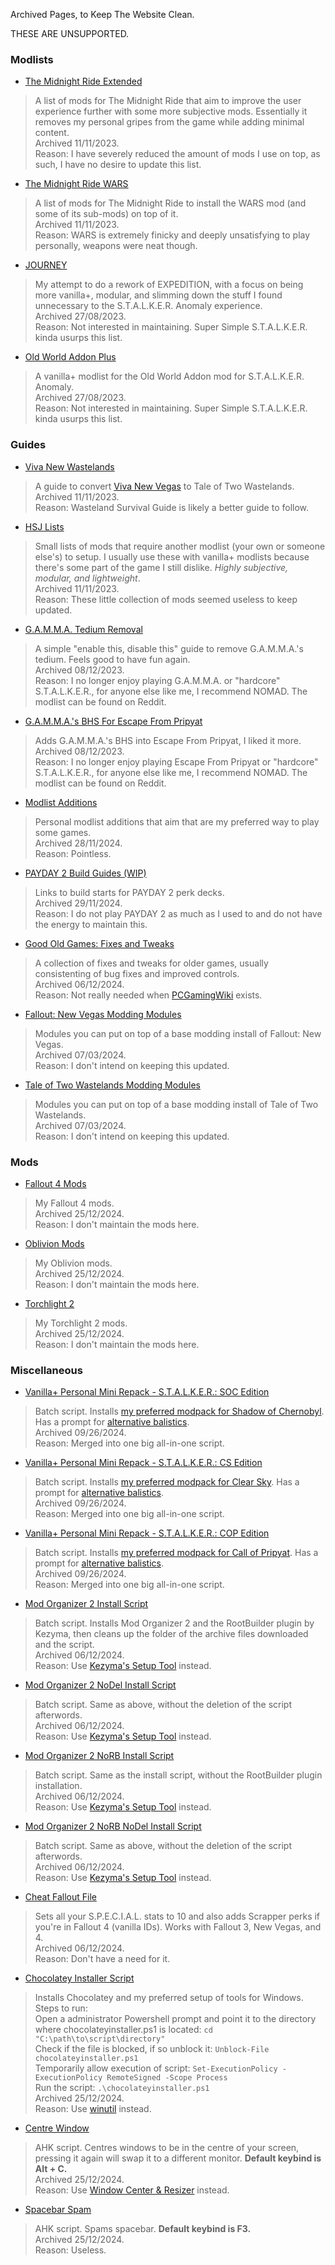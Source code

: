 
Archived Pages, to Keep The Website Clean.

THESE ARE UNSUPPORTED.

### Modlists
- [The Midnight Ride Extended](./tmr-extended)
> A list of mods for The Midnight Ride that aim to improve the user experience further with some more subjective mods. Essentially it removes my personal gripes from the game while adding minimal content.  
Archived 11/11/2023.  
Reason: I have severely reduced the amount of mods I use on top, as such, I have no desire to update this list.
- [The Midnight Ride WARS](./tmr-wars)
> A list of mods for The Midnight Ride to install the WARS mod (and some of its sub-mods) on top of it.  
Archived 11/11/2023.  
Reason: WARS is extremely finicky and deeply unsatisfying to play personally, weapons were neat though.
- [JOURNEY](./journey)
> My attempt to do a rework of EXPEDITION, with a focus on being more vanilla+, modular, and slimming down the stuff I found unnecessary to the S.T.A.L.K.E.R. Anomaly experience.  
Archived 27/08/2023.  
Reason: Not interested in maintaining. Super Simple S.T.A.L.K.E.R. kinda usurps this list.
- [Old World Addon Plus](./old-world-addon-plus)
> A vanilla+ modlist for the Old World Addon mod for S.T.A.L.K.E.R. Anomaly.  
Archived 27/08/2023.  
Reason: Not interested in maintaining. Super Simple S.T.A.L.K.E.R. kinda usurps this list.

### Guides
- [Viva New Wastelands](./vnv-to-ttw)
> A guide to convert [Viva New Vegas](https://vivanewvegas.moddinglinked.com) to Tale of Two Wastelands.  
Archived 11/11/2023.  
Reason: Wasteland Survival Guide is likely a better guide to follow.
- [HSJ Lists](./hsj)
> Small lists of mods that require another modlist (your own or someone else's) to setup. I usually use these with vanilla+ modlists because there's some part of the game I still dislike. *Highly subjective, modular, and lightweight*.  
Archived 11/11/2023.  
Reason: These little collection of mods seemed useless to keep updated.
- [G.A.M.M.A. Tedium Removal](./gamma-tedium-removal)
> A simple "enable this, disable this" guide to remove G.A.M.M.A.'s tedium. Feels good to have fun again.  
Archived 08/12/2023.  
Reason: I no longer enjoy playing G.A.M.M.A. or "hardcore" S.T.A.L.K.E.R., for anyone else like me, I recommend NOMAD. The modlist can be found on Reddit.
- [G.A.M.M.A.'s BHS For Escape From Pripyat](./gamma-bhs-for-efp)
> Adds G.A.M.M.A.'s BHS into Escape From Pripyat, I liked it more.  
Archived 08/12/2023.  
Reason: I no longer enjoy playing Escape From Pripyat or "hardcore" S.T.A.L.K.E.R., for anyone else like me, I recommend NOMAD. The modlist can be found on Reddit.
- [Modlist Additions](./modlist-additions)
> Personal modlist additions that aim that are my preferred way to play some games.  
Archived 28/11/2024.  
Reason: Pointless.
- [PAYDAY 2 Build Guides (WIP)](./pd2-build-starts)
> Links to build starts for PAYDAY 2 perk decks.  
Archived 29/11/2024.  
Reason: I do not play PAYDAY 2 as much as I used to and do not have the energy to maintain this.
- [Good Old Games: Fixes and Tweaks](./gog-fnt)
> A collection of fixes and tweaks for older games, usually consistenting of bug fixes and improved controls.  
Archived 06/12/2024.  
Reason: Not really needed when [PCGamingWiki](https://pcgamingwiki.com) exists.
- [Fallout: New Vegas Modding Modules](./fnv-modules)
> Modules you can put on top of a base modding install of Fallout: New Vegas.  
Archived 07/03/2024.  
Reason: I don't intend on keeping this updated.
- [Tale of Two Wastelands Modding Modules](./ttw-modules)
> Modules you can put on top of a base modding install of Tale of Two Wastelands.  
Archived 07/03/2024.  
Reason: I don't intend on keeping this updated.

### Mods
- [Fallout 4 Mods](./fallout-4)
> My Fallout 4 mods.  
Archived 25/12/2024.  
Reason: I don't maintain the mods here.
- [Oblivion Mods](./oblivion)
> My Oblivion mods.  
Archived 25/12/2024.  
Reason: I don't maintain the mods here.
- [Torchlight 2](./torchlight-2)
> My Torchlight 2 mods.  
Archived 25/12/2024.  
Reason: I don't maintain the mods here.

### Miscellaneous
- [Vanilla+ Personal Mini Repack - S.T.A.L.K.E.R.: SOC Edition](./scripts/socminirepack.bat)
> Batch script. Installs [my preferred modpack for Shadow of Chernobyl](https://github.com/forbiddenspiral/soc_vanilla-plus_mini_repack). Has a prompt for [alternative balistics](https://github.com/forbiddenspiral/soc_vanilla-plus_alt-ballistics).  
Archived 09/26/2024.  
Reason: Merged into one big all-in-one script.
- [Vanilla+ Personal Mini Repack - S.T.A.L.K.E.R.: CS Edition](./scripts/csminirepack.bat)
> Batch script. Installs [my preferred modpack for Clear Sky](https://github.com/forbiddenspiral/cs_vanilla-plus_mini_repack). Has a prompt for [alternative balistics](https://github.com/forbiddenspiral/cs_vanilla-plus_alt-ballistics).  
Archived 09/26/2024.  
Reason: Merged into one big all-in-one script.
- [Vanilla+ Personal Mini Repack - S.T.A.L.K.E.R.: COP Edition](./scripts/copminirepack.bat)
> Batch script. Installs [my preferred modpack for Call of Pripyat](https://github.com/forbiddenspiral/cop_vanilla-plus_mini_repack). Has a prompt for [alternative balistics](https://github.com/forbiddenspiral/cop_vanilla-plus_alt-ballistics).  
Archived 09/26/2024.  
Reason: Merged into one big all-in-one script.
- [Mod Organizer 2 Install Script](./scripts/install.bat)
> Batch script. Installs Mod Organizer 2 and the RootBuilder plugin by Kezyma, then cleans up the folder of the archive files downloaded and the script.  
Archived 06/12/2024.  
Reason: Use [Kezyma's Setup Tool](https://www.nexusmods.com/site/mods/599) instead.
- [Mod Organizer 2 NoDel Install Script](./scripts/install-nodel.bat)
> Batch script. Same as above, without the deletion of the script afterwords.  
Archived 06/12/2024.  
Reason: Use [Kezyma's Setup Tool](https://www.nexusmods.com/site/mods/599) instead.
- [Mod Organizer 2 NoRB Install Script](./scripts/install-norb.bat)
> Batch script. Same as the install script, without the RootBuilder plugin installation.  
Archived 06/12/2024.  
Reason: Use [Kezyma's Setup Tool](https://www.nexusmods.com/site/mods/599) instead.
- [Mod Organizer 2 NoRB NoDel Install Script](./scripts/install-norb-nodel.bat)
> Batch script. Same as above, without the deletion of the script afterwords.  
Archived 06/12/2024.  
Reason: Use [Kezyma's Setup Tool](https://www.nexusmods.com/site/mods/599) instead.
- [Cheat Fallout File](./scripts/cheat)
> Sets all your S.P.E.C.I.A.L. stats to 10 and also adds Scrapper perks if you're in Fallout 4 (vanilla IDs). Works with Fallout 3, New Vegas, and 4.  
Archived 06/12/2024.  
Reason: Don't have a need for it.
- [Chocolatey Installer Script](./scripts/chocolateyinstaller.ps1)
> Installs Chocolatey and my preferred setup of tools for Windows.  
Steps to run:  
Open a administrator Powershell prompt and point it to the directory where chocolateyinstaller.ps1 is located: `cd "C:\path\to\script\directory"`  
Check if the file is blocked, if so unblock it: `Unblock-File chocolateyinstaller.ps1`  
Temporarily allow execution of script: `Set-ExecutionPolicy -ExecutionPolicy RemoteSigned -Scope Process`  
Run the script: `.\chocolateyinstaller.ps1`  
Archived 25/12/2024.  
Reason: Use [winutil](https://github.com/christitustech/winutil) instead.
- [Centre Window](./scripts/centrewindow.ahk)
> AHK script. Centres windows to be in the centre of your screen, pressing it again will swap it to a different monitor. **Default keybind is Alt + C.**  
Archived 25/12/2024.  
Reason: Use [Window Center & Resizer](https://github.com/Devail1/window-center-resize) instead.
- [Spacebar Spam](./scripts/spacebarspam.ahk)
> AHK script. Spams spacebar. **Default keybind is F3.**  
Archived 25/12/2024.  
Reason: Useless.